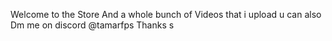 Welcome to the Store And a whole bunch of Videos that i upload
u can also Dm me on discord @tamarfps Thanks
s

